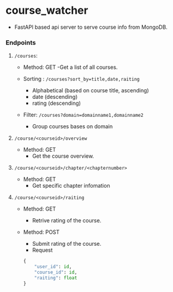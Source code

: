 # course_watcher

* FastAPI based api server to serve course info from MongoDB.

### Endpoints

1. `/courses`:
    - Method: GET
        -Get a list of all courses.

    - Sorting : `/courses?sort_by=title,date,raiting`
        - Alphabetical (based on course title, ascending)
        - date (descending)
        - rating (descending)

    - Filter: `/courses?domain=domainname1,domainname2`
        - Group courses bases on domain

2. `/course/<courseid>/overview`
    - Method: GET
        - Get the course overview.

3. `/course/<courseid>/chapter/<chapternumber>`
    - Method: GET
        - Get specific chapter infomation

4. `/course/<courseid>/raiting`

    - Method: GET
        - Retrive rating of the course.
    
    - Method: POST
        - Submit rating of the course.
        - Request
        ```Python
        {
            "user_id": id,
            "course_id": id,
            "raiting": float
        }
        ```